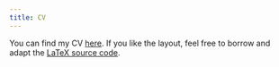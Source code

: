 ```yaml
---
title: CV
---
```


You can find my CV [here][cv-pdf].
If you like the layout,
feel free to borrow and adapt
the [LaTeX source code][cv-tex].

[cv-pdf]: https://github.com/brianbuccola/cv/blob/master/buccola-cv.pdf
[cv-tex]: https://github.com/brianbuccola/cv/blob/master/buccola-cv.tex
